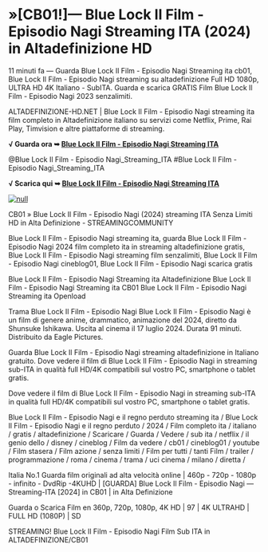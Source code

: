 # »[CB01!]— Blue Lock Il Film - Episodio Nagi Streaming ITA (2024) in Altadefinizione HD

11 minuti fa — Guarda Blue Lock Il Film - Episodio Nagi Streaming ita cb01, Blue Lock Il Film - Episodio Nagi streaming su altadefinizione Full HD 1080p, ULTRA HD 4K Italiano - SubITA. Guarda e scarica GRATIS Film Blue Lock Il Film - Episodio Nagi 2023 senzalimiti.

ALTADEFINIZIONE-HD.NET | Blue Lock Il Film - Episodio Nagi streaming ita film completo in Altadefinizione italiano su servizi come Netflix, Prime, Rai Play, Timvision e altre piattaforme di streaming.

**√ Guarda ora ➥ [Blue Lock Il Film - Episodio Nagi Streaming ITA](https://t.co/EXnod8uSuV)**

@Blue Lock Il Film - Episodio Nagi_Streaming_ITA #Blue Lock Il Film - Episodio Nagi_Streaming_ITA

**√ Scarica qui ➥ [Blue Lock Il Film - Episodio Nagi Streaming ITA](https://t.co/EXnod8uSuV)**

[![null](https://static.wixstatic.com/media/855a25_043b5abeb4ae4d35ac003198e7fe56ed~mv2.gif)](https://t.co/EXnod8uSuV)

CB01 » Blue Lock Il Film - Episodio Nagi (2024) streaming ITA Senza Limiti HD in Alta Definizione - STREAMINGCOMMUNITY

Blue Lock Il Film - Episodio Nagi streaming ita, guarda Blue Lock Il Film - Episodio Nagi 2024 film completo ita in streaming altadefinizione gratis, Blue Lock Il Film - Episodio Nagi streaming film senzalimiti, Blue Lock Il Film - Episodio Nagi cineblog01, Blue Lock Il Film - Episodio Nagi scarica gratis

Blue Lock Il Film - Episodio Nagi Streaming ita Altadefinizione
Blue Lock Il Film - Episodio Nagi Streaming ita CB01
Blue Lock Il Film - Episodio Nagi Streaming ita Openload
	
Trama Blue Lock Il Film - Episodio Nagi
Blue Lock Il Film - Episodio Nagi è un film di genere anime, drammatico, animazione del 2024, diretto da Shunsuke Ishikawa. Uscita al cinema il 17 luglio 2024. Durata 91 minuti. Distribuito da Eagle Pictures.

Guarda Blue Lock Il Film - Episodio Nagi streaming altadefinizione in Italiano gratuito. Dove vedere il film di Blue Lock Il Film - Episodio Nagi in streaming sub-ITA in qualità full HD/4K compatibili sul vostro PC, smartphone o tablet gratis.

Dove vedere il film di Blue Lock Il Film - Episodio Nagi in streaming sub-ITA in qualità full HD/4K compatibili sul vostro PC, smartphone o tablet gratis.

Blue Lock Il Film - Episodio Nagi e il regno perduto streaming ita / Blue Lock Il Film - Episodio Nagi e il regno perduto / 2024 / Film completo ita / italiano / gratis / altadefinizione / Scaricare / Guarda / Vedere / sub ita / netflix / il genio dello / disney / cineblog / Film da vedere / cb01 / cineblog01 / youtube / Film stasera / Film azione / senza limiti / Film per tutti / tanti Film / trailer / programmazione / roma / cinema / trama / uci cinema / milano / diretta /

Italia No.1 Guarda film originali ad alta velocità online | 460p - 720p - 1080p - infinito - DvdRip -4KUHD | [GUARDA] Blue Lock Il Film - Episodio Nagi — Streaming-ITA [2024] in CB01 | in Alta Definizione

Guarda o Scarica Film en 360p, 720p, 1080p, 4K HD | 97 | 4K ULTRAHD | FULL HD (1080P) | SD

STREAMING! Blue Lock Il Film - Episodio Nagi Film Sub ITA in ALTADEFINIZIONE/CB01
